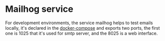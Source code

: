 # Mailhog service
For development environments, the service mailhog helps to test emails locally, it's declared in the [docker-compose](../../../compose/mailhog/1.0.yaml) and exports two ports, the first one is 1025 that it's used for smtp server, and the 8025 is a web interface.